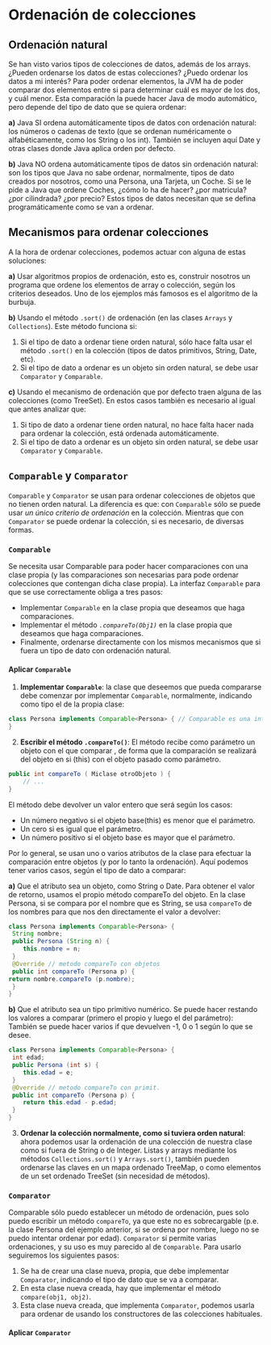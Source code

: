 # **Ordenación de colecciones**

## Ordenación natural

Se han visto varios tipos de colecciones de datos, además de los arrays.
¿Pueden ordenarse los datos de estas colecciones? ¿Puedo ordenar los datos a mi interés?
Para poder ordenar elementos, la JVM ha de poder comparar dos elementos entre si para determinar cuál es mayor de los dos, y cuál menor. Esta comparación la puede hacer Java de modo automático, pero depende del tipo de dato que se quiera ordenar:

**a)** Java SI ordena automáticamente tipos de datos con ordenación natural: los números o cadenas de texto (que se ordenan numéricamente o alfabéticamente, como los String o los int). También se incluyen aquí Date y otras clases donde Java aplica orden por defecto. 

**b)** Java NO ordena automáticamente tipos de datos sin ordenación natural: son los tipos que Java no sabe ordenar, normalmente, tipos de dato creados por nosotros, como una Persona, una Tarjeta, un Coche. Si se le pide a Java que ordene Coches, ¿cómo lo ha de hacer? ¿por matricula? ¿por cilindrada? ¿por precio? Estos tipos de datos necesitan que se defina programáticamente como se van a ordenar.

## Mecanismos para ordenar colecciones

A la hora de ordenar colecciones, podemos actuar con alguna de estas soluciones:

**a)** Usar algoritmos propios de ordenación, esto es, construir nosotros un programa que ordene los elementos de array o colección, según los criterios deseados. Uno de los ejemplos más famosos es el algoritmo de la burbuja.

**b)** Usando el método `.sort()` de ordenación (en las clases `Arrays` y `Collections`). Este método funciona si:

1. Si el tipo de dato a ordenar tiene orden natural, sólo hace falta usar el método `.sort()` en la colección (tipos de datos primitivos, String, Date, etc).
2. Si el tipo de dato a ordenar es un objeto sin orden natural, se debe usar `Comparator` y `Comparable`.

**c)** Usando el mecanismo de ordenación que por defecto traen alguna de las colecciones (como TreeSet). En estos casos también es necesario al igual que antes analizar que:

1. Si tipo de dato a ordenar tiene orden natural, no hace falta hacer nada para ordenar la colección, está ordenada automáticamente.
2. Si el tipo de dato a ordenar es un objeto sin orden natural, se debe usar `Comparator` y `Comparable`.

## `Comparable` y `Comparator`

`Comparable` y `Comparator` se usan para ordenar colecciones de objetos que no tienen orden natural. La diferencia es que: con `Comparable` sólo se puede usar *un único criterio de ordenación* en la colección. Mientras que con `Comparator` se puede ordenar la colección, si es necesario, de diversas formas.

### `Comparable`

Se necesita usar Comparable para poder hacer comparaciones con una clase propia (y las comparaciones son necesarias para pode ordenar colecciones que contengan dicha clase propia). La interfaz `Comparable` para que se use correctamente obliga a tres pasos:

* Implementar `Comparable` en la clase propia que deseamos que haga comparaciones.
* Implementar el método *`.compareTo(Obj1)`* en la clase propia que deseamos que haga   comparaciones.
* Finalmente, ordenarse directamente con los mismos mecanismos que si fuera un tipo de dato con ordenación natural.

#### Aplicar `Comparable`

1. **Implementar `Comparable`**: la clase que deseemos que pueda compararse debe comenzar por implementar `Comparable`, normalmente, indicando como tipo el de la propia clase:
```Java
class Persona implements Comparable<Persona> { // Comparable es una interfaz genérica, hay que poner la clase que se va a comparar.
}    
```

2. **Escribir el método `.compareTo()`**: El método recibe como parámetro un objeto con el que comparar , de forma que la comparación se realizará del objeto en si (this) con el objeto pasado como parámetro.
```Java
public int compareTo ( Miclase otroObjeto ) {
    // ...
}
```

El método debe devolver un valor entero que será según los casos:
* Un número negativo si el objeto base(this) es menor que el parámetro.
* Un cero si es igual que el parámetro.
* Un número positivo si el objeto base es mayor que el parámetro.

Por lo general, se usan uno o varios atributos de la clase para efectuar la comparación entre objetos (y por lo tanto la ordenación). Aquí podemos tener varios casos, según el tipo de dato a comparar:

**a)** Que el atributo sea un objeto, como String o Date. Para obtener el valor de retorno, usamos el propio método compareTo del objeto. En la clase Persona, si se compara por el nombre que es String, se usa `compareTo` de los nombres para que nos den directamente el valor a devolver:
```Java
class Persona implements Comparable<Persona> {
 String nombre;
 public Persona (String n) {
    this.nombre = n;
 }
 @Override // metodo compareTo con objetos
 public int compareTo (Persona p) {
return nombre.compareTo (p.nombre);
 }
}
```

**b)** Que el atributo sea un tipo primitivo numérico. Se puede hacer restando los valores a comparar (primero el propio y luego el del parámetro): También se puede hacer varios if que devuelven -1, 0 o 1 según lo que se desee.
```Java
class Persona implements Comparable<Persona> {
 int edad;
 public Persona (int s) {
    this.edad = e;
 }
 @Override // metodo compareTo con primit.
 public int compareTo (Persona p) {
    return this.edad - p.edad;
 }
}
```

3. **Ordenar la colección normalmente, como si tuviera orden natural**: ahora podemos usar la ordenación de una colección de nuestra clase como si fuera de String o de Integer. Listas y arrays mediante los métodos `Collections.sort()` y `Arrays.sort()`, también pueden ordenarse las claves en un mapa ordenado TreeMap, o como elementos de un set ordenado TreeSet (sin necesidad de métodos).

### `Comparator`

Comparable sólo puedo establecer un método de ordenación, pues solo puedo escribir un método `compareTo`, ya que este no es sobrecargable (p.e. la clase Persona del ejemplo anterior, si se ordena por nombre, luego no se puedo intentar ordenar por edad). `Comparator` sí permite varias ordenaciones, y su uso es muy parecido al de `Comparable`. Para usarlo seguiremos los siguientes pasos:

1. Se ha de crear una clase nueva, propia, que debe implementar `Comparator`, indicando el tipo de dato que se va a comparar.
2. En esta clase nueva creada, hay que implementar el método `compare(obj1, obj2)`.
3. Esta clase nueva creada, que implementa `Comparator`, podemos usarla para ordenar de usando los constructores de las colecciones habituales.




#### Aplicar `Comparator`